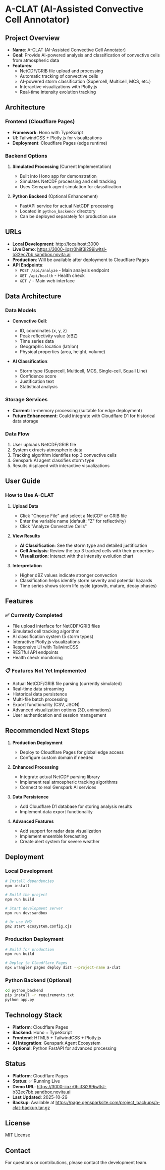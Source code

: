 # A-CLAT (AI-Assisted Convective Cell Annotator)

## Project Overview
- **Name**: A-CLAT (AI-Assisted Convective Cell Annotator)
- **Goal**: Provide AI-powered analysis and classification of convective cells from atmospheric data
- **Features**: 
  - NetCDF/GRIB file upload and processing
  - Automatic tracking of convective cells
  - AI-powered storm classification (Supercell, Multicell, MCS, etc.)
  - Interactive visualizations with Plotly.js
  - Real-time intensity evolution tracking

## Architecture

### Frontend (Cloudflare Pages)
- **Framework**: Hono with TypeScript
- **UI**: TailwindCSS + Plotly.js for visualizations
- **Deployment**: Cloudflare Pages (edge runtime)

### Backend Options
1. **Simulated Processing** (Current Implementation)
   - Built into Hono app for demonstration
   - Simulates NetCDF processing and cell tracking
   - Uses Genspark agent simulation for classification

2. **Python Backend** (Optional Enhancement)
   - FastAPI service for actual NetCDF processing
   - Located in `python_backend/` directory
   - Can be deployed separately for production use

## URLs
- **Local Development**: http://localhost:3000
- **Live Demo**: https://3000-iiqzr0hiif3i299iwltsl-b32ec7bb.sandbox.novita.ai
- **Production**: Will be available after deployment to Cloudflare Pages
- **API Endpoints**:
  - `POST /api/analyze` - Main analysis endpoint
  - `GET /api/health` - Health check
  - `GET /` - Main web interface

## Data Architecture

### Data Models
- **Convective Cell**: 
  - ID, coordinates (x, y, z)
  - Peak reflectivity value (dBZ)
  - Time series data
  - Geographic location (lat/lon)
  - Physical properties (area, height, volume)

- **AI Classification**:
  - Storm type (Supercell, Multicell, MCS, Single-cell, Squall Line)
  - Confidence score
  - Justification text
  - Statistical analysis

### Storage Services
- **Current**: In-memory processing (suitable for edge deployment)
- **Future Enhancement**: Could integrate with Cloudflare D1 for historical data storage

### Data Flow
1. User uploads NetCDF/GRIB file
2. System extracts atmospheric data
3. Tracking algorithm identifies top 3 convective cells
4. Genspark AI agent classifies storm type
5. Results displayed with interactive visualizations

## User Guide

### How to Use A-CLAT

1. **Upload Data**
   - Click "Choose File" and select a NetCDF or GRIB file
   - Enter the variable name (default: "Z" for reflectivity)
   - Click "Analyze Convective Cells"

2. **View Results**
   - **AI Classification**: See the storm type and detailed justification
   - **Cell Analysis**: Review the top 3 tracked cells with their properties
   - **Visualization**: Interact with the intensity evolution chart

3. **Interpretation**
   - Higher dBZ values indicate stronger convection
   - Classification helps identify storm severity and potential hazards
   - Time series shows storm life cycle (growth, mature, decay phases)

## Features

### ✅ Currently Completed
- File upload interface for NetCDF/GRIB files
- Simulated cell tracking algorithm
- AI classification system (5 storm types)
- Interactive Plotly.js visualizations
- Responsive UI with TailwindCSS
- RESTful API endpoints
- Health check monitoring

### 📋 Features Not Yet Implemented
- Actual NetCDF/GRIB file parsing (currently simulated)
- Real-time data streaming
- Historical data persistence
- Multi-file batch processing
- Export functionality (CSV, JSON)
- Advanced visualization options (3D, animations)
- User authentication and session management

## Recommended Next Steps

1. **Production Deployment**
   - Deploy to Cloudflare Pages for global edge access
   - Configure custom domain if needed

2. **Enhanced Processing**
   - Integrate actual NetCDF parsing library
   - Implement real atmospheric tracking algorithms
   - Connect to real Genspark AI services

3. **Data Persistence**
   - Add Cloudflare D1 database for storing analysis results
   - Implement data export functionality

4. **Advanced Features**
   - Add support for radar data visualization
   - Implement ensemble forecasting
   - Create alert system for severe weather

## Deployment

### Local Development
```bash
# Install dependencies
npm install

# Build the project
npm run build

# Start development server
npm run dev:sandbox

# Or use PM2
pm2 start ecosystem.config.cjs
```

### Production Deployment
```bash
# Build for production
npm run build

# Deploy to Cloudflare Pages
npx wrangler pages deploy dist --project-name a-clat
```

### Python Backend (Optional)
```bash
cd python_backend
pip install -r requirements.txt
python app.py
```

## Technology Stack
- **Platform**: Cloudflare Pages
- **Backend**: Hono + TypeScript
- **Frontend**: HTML5 + TailwindCSS + Plotly.js
- **AI Integration**: Genspark Agent Ecosystem
- **Optional**: Python FastAPI for advanced processing

## Status
- **Platform**: Cloudflare Pages
- **Status**: ✅ Running Live
- **Demo URL**: https://3000-iiqzr0hiif3i299iwltsl-b32ec7bb.sandbox.novita.ai
- **Last Updated**: 2025-10-26
- **Backup**: Available at https://page.gensparksite.com/project_backups/a-clat-backup.tar.gz

## License
MIT License

## Contact
For questions or contributions, please contact the development team.